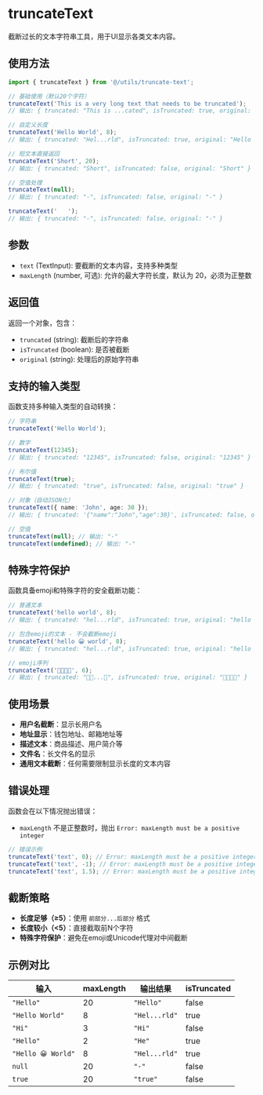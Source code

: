 # truncateText

截断过长的文本字符串工具，用于UI显示各类文本内容。

## 使用方法

```typescript
import { truncateText } from '@/utils/truncate-text';

// 基础使用（默认20个字符）
truncateText('This is a very long text that needs to be truncated');
// 输出: { truncated: "This is ...cated", isTruncated: true, original: "This is a very long text that needs to be truncated" }

// 自定义长度
truncateText('Hello World', 8);
// 输出: { truncated: "Hel...rld", isTruncated: true, original: "Hello World" }

// 短文本直接返回
truncateText('Short', 20);
// 输出: { truncated: "Short", isTruncated: false, original: "Short" }

// 空值处理
truncateText(null);
// 输出: { truncated: "-", isTruncated: false, original: "-" }

truncateText('   ');
// 输出: { truncated: "-", isTruncated: false, original: "-" }
```

## 参数

- `text` (TextInput): 要截断的文本内容，支持多种类型
- `maxLength` (number, 可选): 允许的最大字符长度，默认为 20，必须为正整数

## 返回值

返回一个对象，包含：

- `truncated` (string): 截断后的字符串
- `isTruncated` (boolean): 是否被截断
- `original` (string): 处理后的原始字符串

## 支持的输入类型

函数支持多种输入类型的自动转换：

```typescript
// 字符串
truncateText('Hello World');

// 数字
truncateText(12345);
// 输出: { truncated: "12345", isTruncated: false, original: "12345" }

// 布尔值
truncateText(true);
// 输出: { truncated: "true", isTruncated: false, original: "true" }

// 对象（自动JSON化）
truncateText({ name: 'John', age: 30 });
// 输出: { truncated: '{"name":"John","age":30}', isTruncated: false, original: '{"name":"John","age":30}' }

// 空值
truncateText(null); // 输出: "-"
truncateText(undefined); // 输出: "-"
```

## 特殊字符保护

函数具备emoji和特殊字符的安全截断功能：

```typescript
// 普通文本
truncateText('hello world', 8);
// 输出: { truncated: "hel...rld", isTruncated: true, original: "hello world" }

// 包含emoji的文本 - 不会截断emoji
truncateText('hello 😀 world', 8);
// 输出: { truncated: "hel...rld", isTruncated: true, original: "hello 😀 world" }

// emoji序列
truncateText('🎉🎊🎈🎁', 6);
// 输出: { truncated: "🎉🎊...🎁", isTruncated: true, original: "🎉🎊🎈🎁" }
```

## 使用场景

- **用户名截断**：显示长用户名
- **地址显示**：钱包地址、邮箱地址等
- **描述文本**：商品描述、用户简介等
- **文件名**：长文件名的显示
- **通用文本截断**：任何需要限制显示长度的文本内容

## 错误处理

函数会在以下情况抛出错误：

- `maxLength` 不是正整数时，抛出 `Error: maxLength must be a positive integer`

```typescript
// 错误示例
truncateText('text', 0); // Error: maxLength must be a positive integer
truncateText('text', -1); // Error: maxLength must be a positive integer
truncateText('text', 1.5); // Error: maxLength must be a positive integer
```

## 截断策略

- **长度足够（≥5）**：使用 `前部分...后部分` 格式
- **长度较小（<5）**：直接截取前N个字符
- **特殊字符保护**：避免在emoji或Unicode代理对中间截断

## 示例对比

| 输入               | maxLength | 输出结果      | isTruncated |
| ------------------ | --------- | ------------- | ----------- |
| `"Hello"`          | 20        | `"Hello"`     | false       |
| `"Hello World"`    | 8         | `"Hel...rld"` | true        |
| `"Hi"`             | 3         | `"Hi"`        | false       |
| `"Hello"`          | 2         | `"He"`        | true        |
| `"Hello 😀 World"` | 8         | `"Hel...rld"` | true        |
| `null`             | 20        | `"-"`         | false       |
| `true`             | 20        | `"true"`      | false       |
